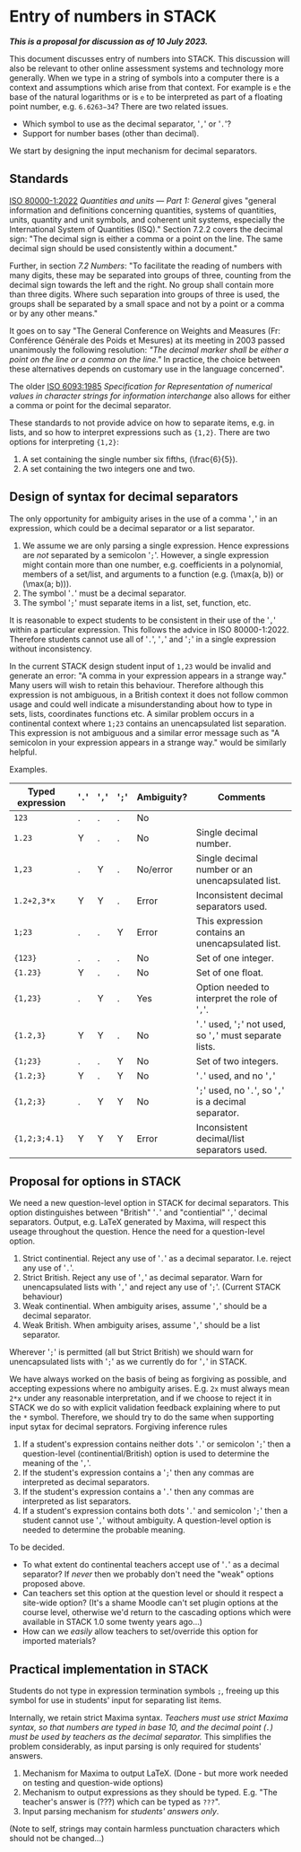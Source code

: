 # Entry of numbers in STACK

___This is a proposal for discussion as of 10 July 2023.___

This document discusses entry of numbers into STACK.  This discussion will also be relevant to other online assessment systems and technology more generally.  When we type in a string of symbols into a computer there is a context and assumptions which arise from that context.  For example is `e` the base of the natural logarithms or is `e` to be interpreted as part of a floating point number, e.g. `6.6263−34`? There are two related issues.

* Which symbol to use as the decimal separator, '`,`' or '`.`'?
* Support for number bases (other than decimal).

We start by designing the input mechanism for decimal separators.

## Standards

[ISO 80000-1:2022](https://www.iso.org/standard/76921.html) _Quantities and units — Part 1: General_ gives "general information and definitions concerning quantities, systems of quantities, units, quantity and unit symbols, and coherent unit systems, especially the International System of Quantities (ISQ)."  Section 7.2.2 covers the decimal sign: "The decimal sign is either a comma or a point on the line. The same decimal sign should be used consistently within a document."

Further, in section _7.2 Numbers_:  "To facilitate the reading of numbers with many digits, these may be separated into groups of three, counting from the decimal sign towards the left and the right. No group shall contain more than three digits. Where such separation into groups of three is used, the groups shall be separated by a small space and not by a point or a comma or by any other means."

It goes on to say "The General Conference on Weights and Measures (Fr: Conférence Générale des Poids et Mesures) at
its meeting in 2003 passed unanimously the following resolution: _"The decimal marker shall be either a point on the line or a comma on the line."_  In practice, the choice between these alternatives depends on customary use in the language concerned".

The older [ISO 6093:1985](https://www.iso.org/standard/12285.html) _Specification for Representation of numerical values in character strings for information interchange_
also allows for either a comma or point for the decimal separator.

These standards to not provide advice on how to separate items, e.g. in lists, and so how to interpret expressions such as `{1,2}`. There are two options for interpreting `{1,2}`:

1. A set containing the single number six fifths, \(\frac{6}{5}\).
2. A set containing the two integers one and two.

## Design of syntax for decimal separators

The only opportunity for ambiguity arises in the use of a comma '`,`' in an expression, which could be a decimal separator or a list separator.

1. We assume we are only parsing a single expression.  Hence expressions are _not_ separated by a semicolon '`;`'.  However, a single expression might contain more than one number, e.g. coefficients in a polynomial, members of a set/list, and arguments to a function (e.g. \(\max(a, b)\) or \(\max(a; b)\)).
2. The symbol '`.`' must be a decimal separator.
3. The symbol '`;`' must separate items in a list, set, function, etc.

It is reasonable to expect students to be consistent in their use of the '`,`' within a particular expression.  This follows the advice in ISO 80000-1:2022.
Therefore students cannot use all of '`.`', '`,`' and '`;`' in a single expression without inconsistency.

In the current STACK design student input of `1,23` would be invalid and generate an error: "A comma in your expression appears in a strange way."  Many users will wish to retain this behaviour.  Therefore although this expression is not ambiguous, in a British context it does not follow common usage and could well indicate a misunderstanding about how to type in sets, lists, coordinates functions etc.
A similar problem occurs in a continental context where `1;23` contains an unencapsulated list separation. This expression is not ambiguous and a similar error message such as "A semicolon in your expression appears in a strange way." would be similarly helpful.

Examples.

| Typed expression | '`.`' | '`,`' | '`;`' | Ambiguity? | Comments                                                    |
|------------------|-------|-------|-------|------------|-------------------------------------------------------------|
|`123`             |  .    |  .    |  .    | No         |                                                             |
|`1.23`            |  Y    |  .    |  .    | No         | Single decimal number.                                      |
|`1,23`            |  .    |  Y    |  .    | No/error   | Single decimal number or an unencapsulated list.            |
|`1.2+2,3*x`       |  Y    |  Y    |  .    | Error      | Inconsistent decimal separators used.                       |
|`1;23`            |  .    |  .    |  Y    | Error      | This expression contains an unencapsulated list.            |
|`{123}`           |  .    |  .    |  .    | No         | Set of one integer.                                         |
|`{1.23}`          |  Y    |  .    |  .    | No         | Set of one float.                                           |
|`{1,23}`          |  .    |  Y    |  .    | Yes        | Option needed to interpret the role of '`,`'.               |
|`{1.2,3}`         |  Y    |  Y    |  .    | No         | '`.`' used, '`;`' not used, so '`,`' must separate lists.   |
|`{1;23}`          |  .    |  .    |  Y    | No         | Set of two integers.                                        |
|`{1.2;3}`         |  Y    |  .    |  Y    | No         | '`.`' used, and no '`,`'                                    |
|`{1,2;3}`         |  .    |  Y    |  Y    | No         | '`;`' used, no '`.`', so '`,`' is a decimal separator.      |
|`{1,2;3;4.1}`     |  Y    |  Y    |  Y    | Error      | Inconsistent decimal/list separators used.                  |


## Proposal for options in STACK

We need a new question-level option in STACK for decimal separators.  This option distinguishes between "British" '`.`' and "contiential" '`,`' decimal separators.  Output, e.g. LaTeX generated by Maxima, will respect this useage throughout the question. Hence the need for a question-level option.

1. Strict continential.  Reject any use of '`.`' as a decimal separator.  I.e. reject any use of '`.`'.
2. Strict British.  Reject any use of '`,`' as decimal separator.  Warn for unencapsulated lists with '`,`' and reject any use of '`;`'.  (Current STACK behaviour)
3. Weak continential.  When ambiguity arises, assume '`,`' should be a decimal separator.
4. Weak British.  When ambiguity arises, assume '`,`' should be a list separator.

Wherever '`;`' is permitted (all but Strict British) we should warn for unencapsulated lists with '`;`' as we currently do for '`,`' in STACK.

We have always worked on the basis of being as forgiving as possible, and accepting expessions where no ambiguity arises. E.g. `2x` must always mean `2*x` under any reasonable interpretation, and if we choose to reject it in STACK we do so with explicit validation feedback explaining where to put the `*` symbol. Therefore, we should try to do the same when supporting input sytax for decimal seprators.  Forgiving inference rules

1. If a student's expression contains neither dots '`.`' or semicolon '`;`' then a question-level (continential/British) option is used to determine the meaning of the '`,`'.
2. If the student's expression contains a '`;`' then any commas are interpreted as decimal separators.
3. If the student's expression contains a '`.`' then any commas are interpreted as list separators.
4. If a student's expression contains both dots '`.`' and semicolon '`;`' then a student cannot use '`,`' without ambiguity.  A question-level option is needed to determine the probable meaning.

To be decided.

* To what extent do continental teachers accept use of '`.`' as a decimal separator?  If _never_ then we probably don't need the "weak" options proposed above.
* Can teachers set this option at the question level or should it respect a site-wide option?  (It's a shame Moodle can't set plugin options at the course level, otherwise we'd return to the cascading options which were available in STACK 1.0 some twenty years ago...)
* How can we _easily_ allow teachers to set/override this option for imported materials?

## Practical implementation in STACK

Students do not type in expression termination symbols `;`, freeing up this symbol for use in students' input for separating list items.

Internally, we retain strict Maxima syntax.  _Teachers must use strict Maxima syntax, so that numbers are typed in base 10, and the decimal point (`.`) must be used by teachers as the decimal separator._   This simplifies the problem considerably, as input parsing is only required for students' answers.

1. Mechanism for Maxima to output LaTeX. (Done - but more work needed on testing and question-wide options)
2. Mechanism to output expressions as they should be typed.  E.g. "The teacher's answer is \(???\) which can be typed as `???`".
3. Input parsing mechanism for _students' answers only_.

(Note to self, strings may contain harmless punctuation characters which should not be changed...)

